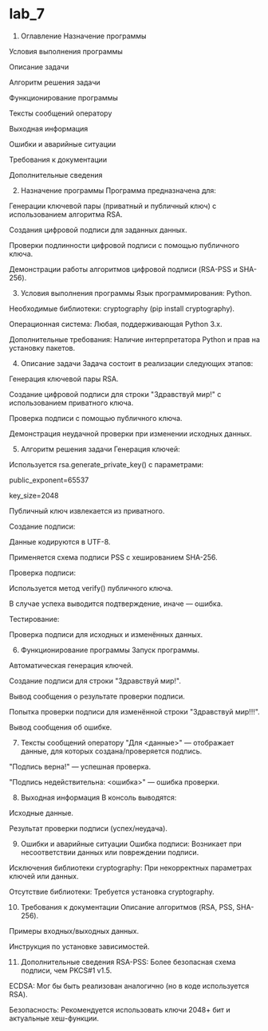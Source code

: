 # lab_7
1. Оглавление
Назначение программы

Условия выполнения программы

Описание задачи

Алгоритм решения задачи

Функционирование программы

Тексты сообщений оператору

Выходная информация

Ошибки и аварийные ситуации

Требования к документации

Дополнительные сведения

2. Назначение программы
Программа предназначена для:

Генерации ключевой пары (приватный и публичный ключ) с использованием алгоритма RSA.

Создания цифровой подписи для заданных данных.

Проверки подлинности цифровой подписи с помощью публичного ключа.

Демонстрации работы алгоритмов цифровой подписи (RSA-PSS и SHA-256).

3. Условия выполнения программы
Язык программирования: Python.

Необходимые библиотеки: cryptography (pip install cryptography).

Операционная система: Любая, поддерживающая Python 3.x.

Дополнительные требования: Наличие интерпретатора Python и прав на установку пакетов.

4. Описание задачи
Задача состоит в реализации следующих этапов:

Генерация ключевой пары RSA.

Создание цифровой подписи для строки "Здравствуй мир!" с использованием приватного ключа.

Проверка подписи с помощью публичного ключа.

Демонстрация неудачной проверки при изменении исходных данных.

5. Алгоритм решения задачи
Генерация ключей:

Используется rsa.generate_private_key() с параметрами:

public_exponent=65537

key_size=2048

Публичный ключ извлекается из приватного.

Создание подписи:

Данные кодируются в UTF-8.

Применяется схема подписи PSS с хешированием SHA-256.

Проверка подписи:

Используется метод verify() публичного ключа.

В случае успеха выводится подтверждение, иначе — ошибка.

Тестирование:

Проверка подписи для исходных и изменённых данных.

6. Функционирование программы
Запуск программы.

Автоматическая генерация ключей.

Создание подписи для строки "Здравствуй мир!".

Вывод сообщения о результате проверки подписи.

Попытка проверки подписи для изменённой строки "Здравствуй мир!!!".

Вывод сообщения об ошибке.

7. Тексты сообщений оператору
"Для <данные>" — отображает данные, для которых создана/проверяется подпись.

"Подпись верна!" — успешная проверка.

"Подпись недействительна: <ошибка>" — ошибка проверки.

8. Выходная информация
В консоль выводятся:

Исходные данные.

Результат проверки подписи (успех/неудача).

9. Ошибки и аварийные ситуации
Ошибка подписи: Возникает при несоответствии данных или повреждении подписи.

Исключения библиотеки cryptography: При некорректных параметрах ключей или данных.

Отсутствие библиотеки: Требуется установка cryptography.

10. Требования к документации
Описание алгоритмов (RSA, PSS, SHA-256).

Примеры входных/выходных данных.

Инструкция по установке зависимостей.

11. Дополнительные сведения
RSA-PSS: Более безопасная схема подписи, чем PKCS#1 v1.5.

ECDSA: Мог бы быть реализован аналогично (но в коде используется RSA).

Безопасность: Рекомендуется использовать ключи 2048+ бит и актуальные хеш-функции.
